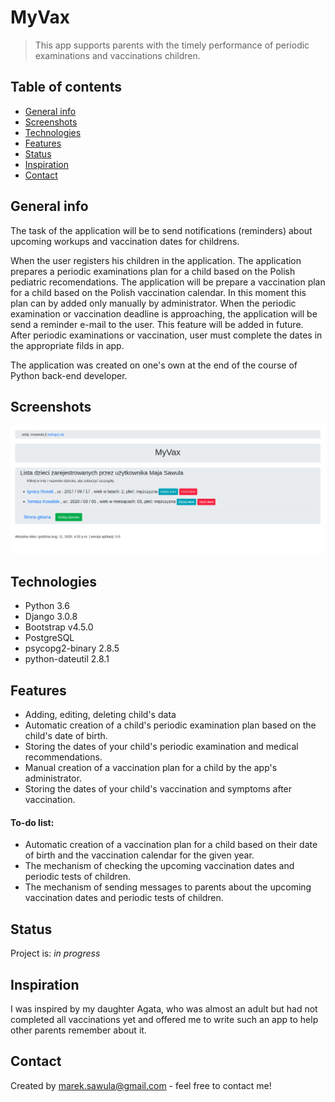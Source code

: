 # MyVax
> This app supports parents with the timely performance of periodic examinations and vaccinations children.

## Table of contents
* [General info](#general-info)
* [Screenshots](#screenshots)
* [Technologies](#technologies)
* [Features](#features)
* [Status](#status)
* [Inspiration](#inspiration)
* [Contact](#contact)

## General info

The task of the application will be to send notifications (reminders) about upcoming workups and vaccination dates for childrens.

When the user registers his children in the application. The application prepares a  periodic examinations plan for a child based on the Polish pediatric recomendations. The application will be prepare a vaccination plan for a child based on the Polish vaccination calendar. In this moment this plan can by added only manually by administrator. When the periodic examination or vaccination deadline is approaching, the application will be send a reminder e-mail to the user. This feature will be added in future. After periodic examinations or vaccination, user must complete the dates in the appropriate filds in app.

The application was created on one's own at the end of the course of Python back-end developer.

## Screenshots
![Example screenshot](static/my_vax.png)

## Technologies
* Python 3.6
* Django 3.0.8
* Bootstrap v4.5.0
* PostgreSQL
* psycopg2-binary 2.8.5
* python-dateutil 2.8.1

## Features

* Adding, editing, deleting child's data
* Automatic creation of a child's periodic examination plan based on the child's date of birth.
* Storing the dates of your child's periodic examination and medical recommendations.
* Manual creation of a vaccination plan for a child by the app's administrator.
* Storing the dates of your child's vaccination and symptoms after vaccination.

#### To-do list:
* Automatic creation of a vaccination plan for a child based on their date of birth and the vaccination calendar for the given year.
* The mechanism of checking the upcoming vaccination dates and periodic tests of children.
* The mechanism of sending messages to parents about the upcoming vaccination dates and periodic tests of children.

## Status
Project is: _in progress_

## Inspiration
I was inspired by my daughter Agata, who was almost an adult but had not completed all vaccinations yet and offered me to write such an app to help other parents remember about it.

## Contact
Created by [marek.sawula@gmail.com](http://ec2-3-124-242-70.eu-central-1.compute.amazonaws.com:8000/myvax) - feel free to contact me!
